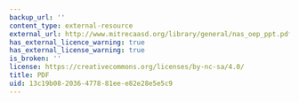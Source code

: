 ```yaml
---
backup_url: ''
content_type: external-resource
external_url: http://www.mitrecaasd.org/library/general/nas_oep_ppt.pdf
has_external_licence_warning: true
has_external_license_warning: true
is_broken: ''
license: https://creativecommons.org/licenses/by-nc-sa/4.0/
title: PDF
uid: 13c19b08-2036-4778-81ee-e82e28e5e5c9
---
```

